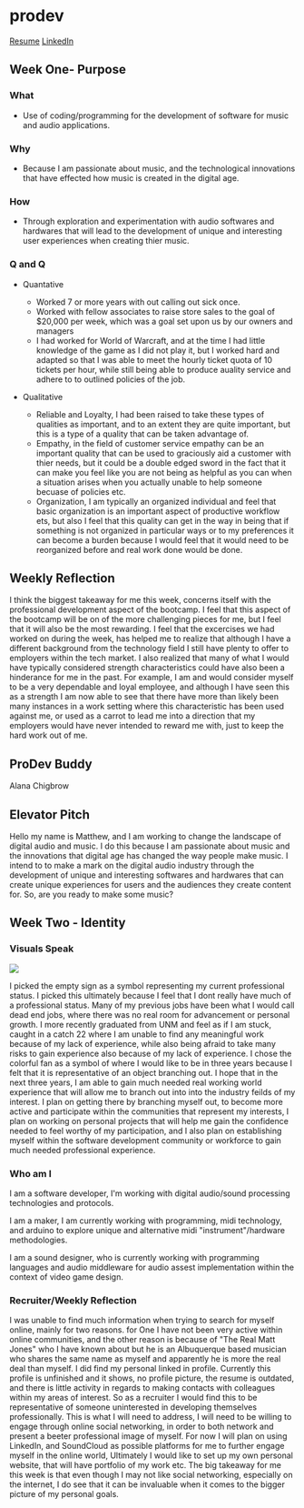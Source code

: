 # prodev

[Resume](MatthewJonesResume.pdf)
<a href="linkedin.com/in/matthew-jones-674743b6">LinkedIn</a>


## Week One- Purpose

### What
  * Use of coding/programming for the development of software for music and audio applications. 
  
### Why

 * Because I am passionate about music, and the technological innovations that have effected how music is created in the digital age.

### How 

 * Through exploration and experimentation with audio softwares and hardwares that will lead to the development of unique and interesting user experiences when creating thier music.  

### Q and Q

 * Quantative 
   * Worked 7 or more years with out calling out sick once.  
   * Worked with fellow associates to raise store sales to the goal of $20,000 per week, which was a goal set upon us by our      owners and managers
   * I had worked for World of Warcraft, and at the time I had little knowledge of the game as I did not play it, but I worked hard and adapted so that I was able to meet the hourly ticket quota of 10 tickets per hour, while still being able to produce auality service and adhere to to outlined policies of the job.
   
 * Qualitative 
   * Reliable and Loyalty, I had been raised to take these types of qualities as important, and to an extent they are quite important, but this is a type of a quality that can be taken advantage of.  
   * Empathy, in the field of customer service empathy can be an important quality that can be used to graciously aid a customer 
   with thier needs, but it could be a double edged sword in the fact that it can make you feel like you are not being as helpful as you can when a situation arises when you actually unable to help someone becuase of policies etc.
   * Organization, I am typically an organized individual and feel that basic organization is an important aspect of productive workflow ets, but also I feel that this quality can get in the way in being that if something is not organized in particular ways or to my preferences it can become a burden because I would feel that it would need to be reorganized before and real work done would be done. 


## Weekly Reflection 

I think the biggest takeaway for me this week, concerns itself with the professional development aspect of the bootcamp.  I feel that this aspect of the bootcamp will be on of the more challenging pieces for me, but I feel that it will also be the most rewarding.  I feel that the excercises we had worked on during the week, has helped me to realize that although I have a different background from the technology field I still have plenty to offer to employers within the tech market.  I also realized that many of what I would have typically considered strength characteristics could have also been a hinderance for me in the past. For example, I am and would consider myself to be a very dependable and loyal employee, and although I have seen this as a strength I am now able to see that there have more than likely been many instances in a work setting where this characteristic has been used against me, or used as a carrot to lead me into a direction that my employers would have never intended to reward me with, just to keep the hard work out of me.  


## ProDev Buddy 

Alana Chigbrow

## Elevator Pitch 

Hello my name is Matthew, and I am working to change the landscape of digital audio and music.  I do this because I am passionate about music and the innovations that digital age has changed the way people make music.  I intend to to make a mark on the digital audio industry through the development of unique and interesting softwares and hardwares that can create unique experiences for users and the audiences they create content for.  So, are you ready to make some music?




## Week Two - Identity


### Visuals Speak

![](VisualsSpeak.jpg)

I picked the empty sign as a symbol representing my current professional status.  I picked this ultimately because I feel that I 
dont really have much of a professional status.  Many of my previous jobs have been what I would call dead end jobs, where there was no real room for advancement or personal growth.  I more recently graduated from UNM and feel as if I am stuck, caught in a catch 22 where I am unable to find any meaningful work because of my lack of experience, while also being afraid to take many risks to gain experience also because of my lack of experience.  I chose the colorful fan as a symbol of where I would like to 
be in three years because I felt that it is representative of an object branching out. I hope that in the next three years, I am able to gain much needed real working world experience that will allow me to branch out into into the industry feilds of my interest.  I plan on getting there by branching myself out, to become more active and participate within the communities that represent my interests, I plan on working on personal projects that will help me gain the confidence needed to feel worthy of my participation, and I also plan on establishing myself within the software development community or workforce to gain much needed professional experience.   

### Who am I 

I am a software developer, I'm working with digital audio/sound processing technologies and protocols.

I am a maker, I am currently working with programming, midi technology, and arduino to explore unique and alternative
midi "instrument"/hardware methodologies. 

I am a sound designer, who is currently working with programming languages and audio middleware for audio assest implementation 
within the context of video game design.  



### Recruiter/Weekly Reflection

I was unable to find much information when trying to search for myself online, mainly for two reasons.  for One I have not been very active within online communities, and the other reason is because of "The Real Matt Jones" who I have known about but he is an Albuquerque based musician who shares the same name as myself and apparently he is more the real deal than myself.  I did find my personal linked in profile.  Currently this profile is unfinished and it shows, no profile picture, the resume is outdated, and there is little activity in regards to making contacts with colleagues within my areas of interest.  So as a recruiter I would find this to be representative of someone uninterested in developing themselves professionally.  This is what I will need to address, I will need to be willing to engage through online social networking, in order to both network and present a beeter professional image of myself.  For now I will plan on using LinkedIn, and SoundCloud as possible platforms for me to further engage myself in the online world, Ultimately I would like to set up my own personal website, that will have portfolio of my work etc.  The big takeaway for me this week is that even though I may not like social networking, especially on the internet, I do see that it can be invaluable when it comes to the bigger picture of my personal goals.  
